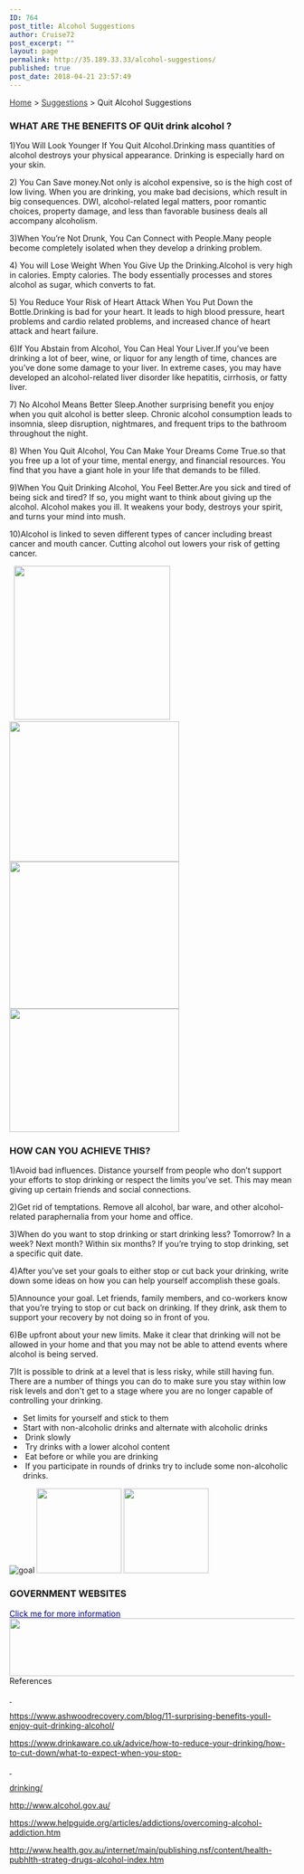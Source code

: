 ```yaml
---
ID: 764
post_title: Alcohol Suggestions
author: Cruise72
post_excerpt: ""
layout: page
permalink: http://35.189.33.33/alcohol-suggestions/
published: true
post_date: 2018-04-21 23:57:49
---
```

<p style="text-align: left;"><a style="color: #333333;" href="http://www.cvdhelper.tk">Home</a> &gt; <a style="color: #333333;" href="http://www.cvdhelper.tk/suggestions/">Suggestions</a> &gt; Quit Alcohol Suggestions</p>		
			<h3>WHAT ARE THE BENEFITS OF QUit drink alcohol ?</h3>		
		<p>1)You Will Look Younger If You Quit Alcohol.Drinking mass quantities of alcohol destroys your physical appearance. Drinking is especially hard on your skin.</p><p>2) You Can Save money.Not only is alcohol expensive, so is the high cost of low living. When you are drinking, you make bad decisions, which result in big consequences. DWI, alcohol-related legal matters, poor romantic choices, property damage, and less than favorable business deals all accompany alcoholism.</p><p>3)When You’re Not Drunk, You Can Connect with People.Many people become completely isolated when they develop a drinking problem.</p><p>4) You will Lose Weight When You Give Up the Drinking.Alcohol is very high in calories. Empty calories. The body essentially processes and stores alcohol as sugar, which converts to fat.</p><p>5) You Reduce Your Risk of Heart Attack When You Put Down the Bottle.Drinking is bad for your heart. It leads to high blood pressure, heart problems and cardio related problems, and increased chance of heart attack and heart failure.</p><p>6)If You Abstain from Alcohol, You Can Heal Your Liver.If you’ve been drinking a lot of beer, wine, or liquor for any length of time, chances are you’ve done some damage to your liver. In extreme cases, you may have developed an alcohol-related liver disorder like hepatitis, cirrhosis, or fatty liver.</p><p>7) No Alcohol Means Better Sleep.Another surprising benefit you enjoy when you quit alcohol is better sleep. Chronic alcohol consumption leads to insomnia, sleep disruption, nightmares, and frequent trips to the bathroom throughout the night. </p><p>8) When You Quit Alcohol, You Can Make Your Dreams Come True.so that you free up a lot of your time, mental energy, and financial resources. You find that you have a giant hole in your life that demands to be filled.</p><p>9)When You Quit Drinking Alcohol, You Feel Better.Are you sick and tired of being sick and tired? If so, you might want to think about giving up the alcohol. Alcohol makes you ill. It weakens your body, destroys your spirit, and turns your mind into mush.</p><p>10)Alcohol is linked to seven different types of cancer including breast cancer and mouth cancer. Cutting alcohol out lowers your risk of getting cancer.</p> 		
										<img width="276" height="272" src="http://35.189.33.33/wp-content/uploads/2018/04/money.png" alt="" />											
										<img width="300" height="248" src="http://35.189.33.33/wp-content/uploads/2018/04/hett-300x248.png" alt="" srcset="http://35.189.33.33/wp-content/uploads/2018/04/hett-300x248.png 300w, http://35.189.33.33/wp-content/uploads/2018/04/hett.png 350w" sizes="(max-width: 300px) 100vw, 300px" />											
										<img width="300" height="260" src="http://35.189.33.33/wp-content/uploads/2018/04/skinny-300x260.png" alt="" srcset="http://35.189.33.33/wp-content/uploads/2018/04/skinny-300x260.png 300w, http://35.189.33.33/wp-content/uploads/2018/04/skinny.png 306w" sizes="(max-width: 300px) 100vw, 300px" />											
										<img width="300" height="218" src="http://35.189.33.33/wp-content/uploads/2018/04/sleep-300x218.png" alt="" srcset="http://35.189.33.33/wp-content/uploads/2018/04/sleep-300x218.png 300w, http://35.189.33.33/wp-content/uploads/2018/04/sleep.png 370w" sizes="(max-width: 300px) 100vw, 300px" />											
			<h3>HOW CAN YOU ACHIEVE THIS?</h3>		
		<p>1)Avoid bad influences. Distance yourself from people who don’t support your efforts to stop drinking or respect the limits you’ve set. This may mean giving up certain friends and social connections.</p>
<p>2)Get rid of temptations. Remove all alcohol, bar ware, and other alcohol-related paraphernalia from your home and office.</p>
<p>3)When do you want to stop drinking or start drinking less? Tomorrow? In a week? Next month? Within six months? If you’re trying to stop drinking, set a specific quit date.</p>
<p>4)After you’ve set your goals to either stop or cut back your drinking, write down some ideas on how you can help yourself accomplish these goals.</p>
<p>5)Announce your goal. Let friends, family members, and co-workers know that you’re trying to stop or cut back on drinking. If they drink, ask them to support your recovery by not doing so in front of you.</p>
<p>6)Be upfront about your new limits. Make it clear that drinking will not be allowed in your home and that you may not be able to attend events where alcohol is being served.&nbsp;</p>
<p>7)It is possible to drink at a level that is less risky, while still having fun. There are a number of things you can do to make sure you stay within low risk levels and don't get to a stage where you are no longer capable of controlling your drinking.</p>
<p><ul><li>Set limits for yourself and stick to them<br></li><li>Start with non-alcoholic drinks and alternate with alcoholic drinks<br></li><li>&nbsp;Drink slowly<br></li><li>&nbsp;Try drinks with a lower alcohol content<br></li><li>&nbsp;Eat before or while you are drinking<br></li><li>&nbsp;If you participate in rounds of drinks try to include some non-alcoholic drinks.<br></li></ul></p>		
										<img src="http://35.189.33.33/wp-content/uploads/elementor/thumbs/goal-np4mozmrdstnic2rp2zeikn20n1743kwmjnhpcg15c.png" title="goal" alt="goal" />											
										<img width="150" height="150" src="http://35.189.33.33/wp-content/uploads/2018/04/lapis-150x150.png" alt="" srcset="http://35.189.33.33/wp-content/uploads/2018/04/lapis-150x150.png 150w, http://35.189.33.33/wp-content/uploads/2018/04/lapis-300x300.png 300w, http://35.189.33.33/wp-content/uploads/2018/04/lapis-768x768.png 768w, http://35.189.33.33/wp-content/uploads/2018/04/lapis-1024x1024.png 1024w, http://35.189.33.33/wp-content/uploads/2018/04/lapis.png 1200w" sizes="(max-width: 150px) 100vw, 150px" />											
										<img width="150" height="150" src="http://35.189.33.33/wp-content/uploads/2018/04/dd-3-150x150.png" alt="" />											
			<h3>GOVERNMENT WEBSITES</h3>		
<a style="color: #000080;" href="http://www.health.gov.au/internet/main/publishing.nsf/content/health-pubhlth-strateg-drugs-alcohol-index.htm">Click me for more information</a>
										<img width="1024" height="102" src="http://35.189.33.33/wp-content/uploads/2018/04/healthgov-1024x102.png" alt="" srcset="http://35.189.33.33/wp-content/uploads/2018/04/healthgov-1024x102.png 1024w, http://35.189.33.33/wp-content/uploads/2018/04/healthgov-300x30.png 300w, http://35.189.33.33/wp-content/uploads/2018/04/healthgov-768x77.png 768w, http://35.189.33.33/wp-content/uploads/2018/04/healthgov.png 1191w" sizes="(max-width: 1024px) 100vw, 1024px" />											
												References  					
					<p><u> </u></p><p><u>https://www.ashwoodrecovery.com/blog/11-surprising-benefits-youll-enjoy-quit-drinking-alcohol/</u></p><p><u>https://www.drinkaware.co.uk/advice/how-to-reduce-your-drinking/how-to-cut-down/what-to-expect-when-you-stop-</u></p><p><u> </u></p><p><u>drinking/</u></p><p><u>http://www.alcohol.gov.au/</u></p><p><u>https://www.helpguide.org/articles/addictions/overcoming-alcohol-addiction.htm</u></p><p><u>http://www.health.gov.au/internet/main/publishing.nsf/content/health-pubhlth-strateg-drugs-alcohol-index.htm</u></p> 